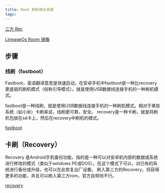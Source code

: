 ```yaml
---
title: Root 刷机相关资源
tags:
---
```


[三方 Rec](https://twrp.me/Devices/)

[LineageOs Room 镜像](http://download.lineageos.org.cn/)



## 步骤


### 线刷（fastboot）

Fastboot，英语翻译意思是快速启动。在安卓手机中fastboot是一种比recovery更底层的刷机模式（俗称引导模式）。就是使用USB数据线连接手机的一种刷机模式。

fastboot是一种线刷，就是使用USB数据线连接手机的一种刷机模式。相对于某些系统（如小米）卡刷来说，线刷更可靠，安全。
recovery是一种卡刷，就是将刷机包放在sd卡上，然后在recovery中刷机的模式。


[fastboot](https://baike.baidu.com/item/fastboot/3228436)

## 卡刷（Recovery）

Recovery 是Android手机备份功能，指的是一种可以对安卓机内部的数据或系统进行修改的模式（类似于windows PE或DOS）。在这个模式下可以，对已有的系统进行备份或升级，也可以在此恢复出厂设置。
刷入第三方的Recovery，将获得更多的功能，并且可以刷入第三方rom，官方自带则不行。

[recovery](https://baike.baidu.com/item/Recovery/9995978)